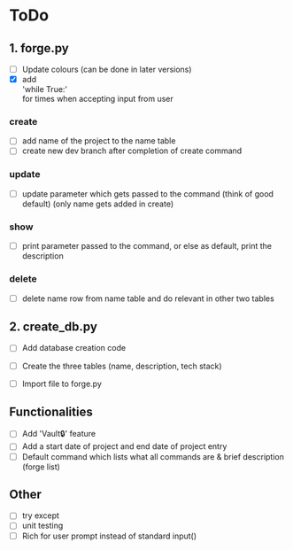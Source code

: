 # ToDo

## 1. forge.py
- [ ] Update colours (can be done in later versions)
- [x] add <br>
'while True:' <br>
for times when accepting input from user

### create 
- [ ] add name of the project to the name table
- [ ] create new dev branch after completion of create command
 
### update
- [ ] update parameter which gets passed to the command (think of good default) (only name gets added in create)

### show
- [ ] print parameter passed to the command, or else as default, print the description

### delete
- [ ] delete name row from name table and do relevant in other two tables

## 2. create_db.py
- [ ] Add database creation code
- [ ] Create the three tables (name, description, tech stack)
- [ ] Import file to forge.py


## Functionalities 
- [ ] Add 'Vault🔒' feature
- [ ] Add a start date of project and end date of project entry
- [ ] Default command which lists what all commands are & brief description (forge list)

## Other
- [ ] try except 
- [ ] unit testing
- [ ] Rich for user prompt instead of standard input()